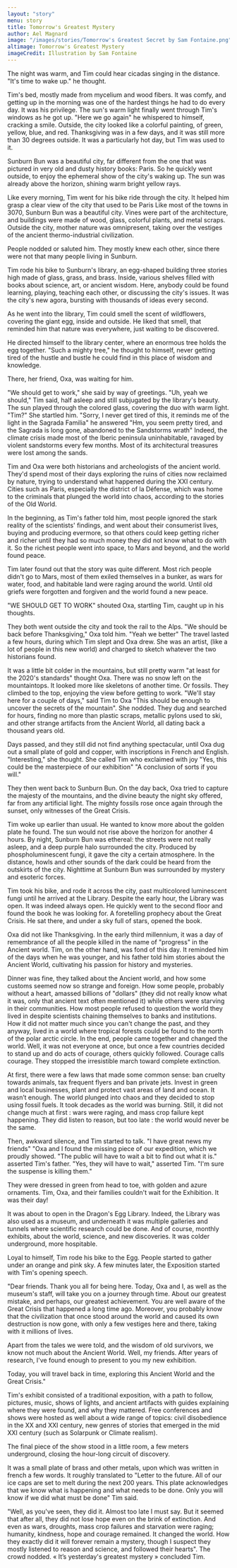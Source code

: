 ```yaml
---
layout: "story"
menu: story
title: Tomorrow's Greatest Mystery
author: Ael Magnard
image: "/images/stories/Tomorrow's Greatest Secret by Sam Fontaine.png"
altimage: Tomorrow's Greatest Mystery
imageCredit: Illustration by Sam Fontaine
---
```




The night was warm, and Tim could hear cicadas singing in the distance. "It's time to wake up." he thought. 

Tim's bed, mostly made from mycelium and wood fibers. It was comfy, and getting up in the morning was one of the hardest things he had to do every day. It was his privilege. The sun's warm light finally went through Tim's windows as he got up. "Here we go again" he whispered to himself, cracking a smile. Outside, the city looked like a colorful painting, of green, yellow, blue, and red. Thanksgiving was in a few days, and it was still more than 30 degrees outside. It was a particularly hot day, but Tim was used to it. 

Sunburn Bun was a beautiful city, far different from the one that was pictured in very old and dusty history books: Paris. So he quickly went outside, to enjoy the ephemeral show of the city's waking up. The sun was already above the horizon, shining warm bright yellow rays. 

Like every morning, Tim went for his bike ride through the city. It helped him grasp a clear view of the city that used to be Paris 
Like most of the towns in 3070, Sunburn Bun was a beautiful city. Vines were part of the architecture, and buildings were made of wood, glass, colorful plants, and metal scraps. Outside the city, mother nature was omnipresent, taking over the vestiges of the ancient thermo-industrial civilization. 

People nodded or saluted him. They mostly knew each other, since there were not that many people living in Sunburn. 

Tim rode his bike to Sunburn's library, an egg-shaped building three stories high made of glass, grass, and brass. Inside, various shelves filled with books about science, art, or ancient wisdom. Here, anybody could be found learning, playing, teaching each other, or discussing the city's issues. It was the city's new agora, bursting with thousands of ideas every second. 

As he went into the library, Tim could smell the scent of wildflowers, covering the giant egg, inside and outside. He liked that smell, that reminded him that nature was everywhere, just waiting to be discovered. 

He directed himself to the library center, where an enormous tree holds the egg together. "Such a mighty tree," he thought to himself, never getting tired of the hustle and bustle he could find in this place of wisdom and knowledge. 

There, her friend, Oxa, was waiting for him. 

"We should get to work," she said by way of greetings. "Uh, yeah we should," Tim said, half asleep and still subjugated by the library's beauty. The sun played through the colored glass, covering the duo with warm light. "Tim?" She startled him. "Sorry, I never get tired of this, it reminds me of the light in the Sagrada Familia" he answered "Hm, you seem pretty tired, and the Sagrada is long gone, abandoned to the Sandstorms wrath" Indeed, the climate crisis made most of the Iberic peninsula uninhabitable, ravaged by violent sandstorms every few months. Most of its architectural treasures were lost among the sands. 

Tim and Oxa were both historians and archeologists of the ancient world. They'd spend most of their days exploring the ruins of cities now reclaimed by nature, trying to understand what happened during the XXI century. Cities such as Paris, especially the district of la Défense, which was home to the criminals that plunged the world into chaos, according to the stories of the Old World. 

In the beginning, as Tim's father told him, most people ignored the stark reality of the scientists' findings, and went about their consumerist lives, buying and producing evermore, so that others could keep getting richer and richer until they had so much money they did not know what to do with it. So the richest people went into space, to Mars and beyond, and the world found peace. 

Tim later found out that the story was quite different. Most rich people didn't go to Mars, most of them exiled themselves in a bunker, as wars for water, food, and habitable land were raging around the world. Until old griefs were forgotten and forgiven and the world found a new peace. 

"WE SHOULD GET TO WORK" shouted Oxa, startling Tim, caught up in his thoughts. 

They both went outside the city and took the rail to the Alps. "We should be back before Thanksgiving," Oxa told him. "Yeah we better" 
The travel lasted a few hours, during which Tim slept and Oxa drew. She was an artist, (like a lot of people in this new world) and charged to sketch whatever the two historians found. 

It was a little bit colder in the mountains, but still pretty warm "at least for the 2020's standards" thought Oxa. There was no snow left on the mountaintops. It looked more like skeletons of another time. Or fossils. They climbed to the top, enjoying the view before getting to work. "We'll stay here for a couple of days," said Tim to Oxa "This should be enough to uncover the secrets of the mountain". She nodded. They dug and searched for hours, finding no more than plastic scraps, metallic pylons used to ski, and other strange artifacts from the Ancient World, all dating back a thousand years old. 

Days passed, and they still did not find anything spectacular, until Oxa dug out a small plate of gold and copper, with inscriptions in French and English. "Interesting," she thought. She called Tim who exclaimed with joy "Yes, this could be the masterpiece of our exhibition" "A conclusion of sorts if you will." 

They then went back to Sunburn Bun. On the day back, Oxa tried to capture the majesty of the mountains, and the divine beauty the night sky offered, far from any artificial light. The mighty fossils rose once again through the sunset, only witnesses of the Great Crisis.

Tim woke up earlier than usual. He wanted to know more about the golden plate he found. The sun would not rise above the horizon for another 4 hours. By night, Sunburn Bun was ethereal: the streets were not really asleep, and a deep purple halo surrounded the city. Produced by phospholuminescent fungi, it gave the city a certain atmosphere. In the distance, howls and other sounds of the dark could be heard from the outskirts of the city. Nighttime at Sunburn Bun was surrounded by mystery and esoteric forces. 

Tim took his bike, and rode it across the city, past multicolored luminescent fungi until he arrived at the Library. Despite the early hour, the Library was open. It was indeed always open. He quickly went to the second floor and found the book he was looking for. A foretelling prophecy about the Great Crisis. He sat there, and under a sky full of stars, opened the book. 

Oxa did not like Thanksgiving. In the early third millennium, it was a day of remembrance of all the people killed in the name of "progress" in the Ancient world. Tim, on the other hand, was fond of this day. It reminded him of the days when he was younger, and his father told him stories about the Ancient World, cultivating his passion for history and mysteries. 

Dinner was fine, they talked about the Ancient world, and how some customs seemed now so strange and foreign. How some people, probably without a heart, amassed billions of "dollars" (they did not really know what it was, only that ancient text often mentioned it) while others were starving in their communities. How most people refused to question the world they lived in despite scientists chaining themselves to banks and institutions. How it did not matter much since you can't change the past, and they anyway, lived in a world where tropical forests could be found to the north of the polar arctic circle. In the end, people came together and changed the world. Well, it was not everyone at once, but once a few countries decided to stand up and do acts of courage, others quickly followed. Courage calls courage. They stopped the irresistible march toward complete extinction.  

At first, there were a few laws that made some common sense: ban cruelty towards animals, tax frequent flyers and ban private jets. Invest in green and local businesses, plant and protect vast areas of land and ocean. It wasn’t enough. The world plunged into chaos and they decided to stop using fossil fuels. It took decades as the world was burning. Still, it did not change much at first : wars were raging, and mass crop failure kept happening. They did listen to reason, but too late : the world would never be the same. 

Then, awkward silence, and Tim started to talk. "I have great news my friends" "Oxa and I found the missing piece of our expedition, which we proudly showed. "The public will have to wait a bit to find out what it is." asserted Tim's father. "Yes, they will have to wait," asserted Tim. "I'm sure the suspense is killing them." 

They were dressed in green from head to toe, with golden and azure ornaments. Tim, Oxa, and their families couldn't wait for the Exhibition. It was their day! 

It was about to open in the Dragon's Egg Library. Indeed, the Library was also used as a museum, and underneath it was multiple galleries and tunnels where scientific research could be done. And of course, monthly exhibits, about the world, science, and new discoveries. It was colder underground, more hospitable.

Loyal to himself, Tim rode his bike to the Egg. People started to gather under an orange and pink sky. A few minutes later, the Exposition started with Tim's opening speech. 

"Dear friends. Thank you all for being here. Today, Oxa and I, as well as the museum's staff, will take you on a journey through time. About our greatest mistake, and perhaps, our greatest achievement. You are well aware of the Great Crisis that happened a long time ago. Moreover, you probably know that the civilization that once stood around the world and caused its own destruction is now gone, with only a few vestiges here and there, taking with it millions of lives. 

Apart from the tales we were told, and the wisdom of old survivors, we know not much about the Ancient World. Well, my friends. After years of research, I've found enough to present to you my new exhibition. 

Today, you will travel back in time, exploring this Ancient World and the Great Crisis." 

Tim's exhibit consisted of a traditional exposition, with a path to follow, pictures, music, shows of lights, and ancient artifacts with guides explaining where they were found, and why they mattered. Free conferences and shows were hosted as well about a wide range of topics: civil disobedience in the XX and XXI century, new genres of stories that emerged in the mid XXI century (such as Solarpunk or Climate realism).

The final piece of the show stood in a little room, a few meters underground, closing the hour-long circuit of discovery. 

It was a small plate of brass and other metals, upon which was written in french a few words. It roughly translated to "Letter to the future. All of our ice caps are set to melt during the next 200 years. This plate acknowledges that we know what is happening and what needs to be done. Only you will know if we did what must be done" Tim said. 

"Well, as you've seen, they did it. Almost too late I must say. But it seemed that after all, they did not lose hope even on the brink of extinction. And even as wars, droughts, mass crop failures and starvation were raging; humanity, kindness, hope and courage remained. It changed the world. How they exactly did it will forever remain a mystery, though I suspect they mostly listened to reason and science, and followed their hearts". The crowd nodded. « It’s yesterday's greatest mystery » concluded Tim.

